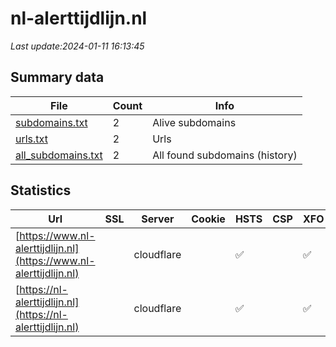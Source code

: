 # nl-alerttijdlijn.nl
*Last update:2024-01-11 16:13:45*
## Summary data
| File       | Count | Info |
|------------|-------|------|
|[subdomains.txt](/data/nl-alerttijdlijn/subdomains.txt)|2|Alive subdomains|
|[urls.txt](/data/nl-alerttijdlijn/urls.txt)|2|Urls|
|[all_subdomains.txt](/data/nl-alerttijdlijn/all_subdomains.txt)|2|All found subdomains (history)|
## Statistics
| Url | SSL | Server | Cookie | HSTS | CSP | XFO | XXP | RP | Tech |
|------------|-------|------|------|------|------|------|------|------|------|
|[https://www.nl-alerttijdlijn.nl](https://www.nl-alerttijdlijn.nl)| |cloudflare| |:white_check_mark: | |:white_check_mark: | |:white_check_mark: |Cloudflare HSTS HTTP...|
|[https://nl-alerttijdlijn.nl](https://nl-alerttijdlijn.nl)| |cloudflare| |:white_check_mark: | |:white_check_mark: | |:white_check_mark: |Cloudflare HSTS HTTP...|